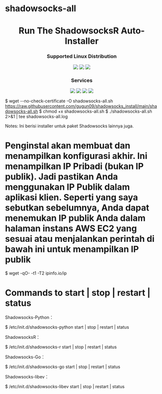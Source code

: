 # shadowsocks-all

<h1 align="center">Run The ShadowsocksR Auto-Installer</h1>

<h3 align="center">Supported Linux Distribution</h3>
<p align="center">
  <a><img src="https://img.shields.io/badge/Support-CentOS 6+-red.svg"></a>
  <a><img src="https://img.shields.io/badge/Support-Debian%207+-red.svg"></a>
  <a><img src="https://img.shields.io/badge/Support-Ubuntu%2012+-red.svg"></a>
</p>
<h3 align="center">Services</h3>
<p align="center">
  <a><img src="https://img.shields.io/badge/Service-Shadowsocks Python-green.svg"></a>
  <a><img src="https://img.shields.io/badge/Service-Shadowsocks R-green.svg"></a>
  <a><img src="https://img.shields.io/badge/Service-Shadowsocks Go-green.svg"></a>
  <a><img src="https://img.shields.io/badge/Service-Shadowsocks Libev-green.svg"></a>
 </p>
 
$ wget --no-check-certificate -O shadowsocks-all.sh https://raw.githubusercontent.com/gugun09/shadowsocks_install/main/shadowsocks-all.sh
$ chmod +x shadowsocks-all.sh
$ ./shadowsocks-all.sh 2>&1 | tee shadowsocks-all.log

Notes: Ini berisi installer untuk paket Shadowsocks lainnya juga.

# Penginstal akan membuat dan menampilkan konfigurasi akhir. Ini menampilkan IP Pribadi (bukan IP publik). Jadi pastikan Anda menggunakan IP Publik dalam aplikasi klien. Seperti yang saya sebutkan sebelumnya, Anda dapat menemukan IP publik Anda dalam halaman instans AWS EC2 yang sesuai atau menjalankan perintah di bawah ini untuk menampilkan IP publik

$ wget -qO- -t1 -T2 ipinfo.io/ip


# Commands to start | stop | restart | status

Shadowsocks-Python：

$ /etc/init.d/shadowsocks-python start | stop | restart | status

ShadowsocksR：

$ /etc/init.d/shadowsocks-r start | stop | restart | status


Shadowsocks-Go：

$ /etc/init.d/shadowsocks-go start | stop | restart | status


Shadowsocks-libev：

$ /etc/init.d/shadowsocks-libev start | stop | restart | status
